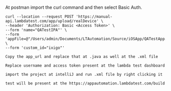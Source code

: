 At postman import the curl command and then select Basic Auth.

```
curl --location --request POST 'https://manual-api.lambdatest.com/app/upload/realDevice' \
--header 'Authorization: Basic <Access Token>' \
--form 'name="QATestIPA"' \
--form 'appFile=@"/Users/admin/Documents/LTAutomation/Source/iOSApp/QATestApp.ipa"' \
--form 'custom_id="ixigo"'
```

```
Copy the app_url and replace that at .java as well at the .xml file
```

```
Replace username and access token present at the lambda test dashboard
```

```
import the project at intelliJ and run .xml file by right clicking it
```

```
test will be present at the https://appautomation.lambdatest.com/build
```
